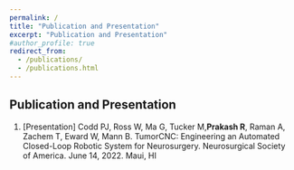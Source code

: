```yaml
---
permalink: /
title: "Publication and Presentation"
excerpt: "Publication and Presentation"
#author_profile: true
redirect_from: 
  - /publications/
  - /publications.html
---
```



## Publication and Presentation

<ol>

<li>[Presentation] Codd PJ, Ross W, Ma G, Tucker M,<b>Prakash R</b>, Raman A, Zachem T, Eward W, Mann B. TumorCNC: Engineering an Automated Closed-Loop Robotic System for Neurosurgery. Neurosurgical Society of America. June 14, 2022. Maui, HI</li>

</ol>









<!-- ---
title: "Comparative study of fluid flow and heat transfer in microchannels with uniformly varying cross-section."
collection: publications
permalink: /publication/microchannel-cross-section
#excerpt: 'This paper is about the number 1. The number 2 is left for future work.'
#date: 2019
venue: 'In Proceedings of Emerging Trends in Mechanical Engineering (pp.
25–30). Warangal, Telangana.'
#paperurl: 'http://academicpages.github.io/files/paper1.pdf'
citation: 'Chatterjee, A., Valaparla, R. K., Prakash, R., Balasubramanian, K. (2019). Comparative study of fluid flow and heat transfer in microchannels with uniformly varying cross-section. In Proceedings of Emerging Trends in Mechanical Engineering (pp. 25–30). Warangal, Telangana.'
---
This paper is about the number 1. The number 2 is left for future work.

[Download paper here](http://academicpages.github.io/files/paper1.pdf)

Recommended citation: Your Name, You. (2009). "Paper Title Number 1." <i>Journal 1</i>. 1(1). -->